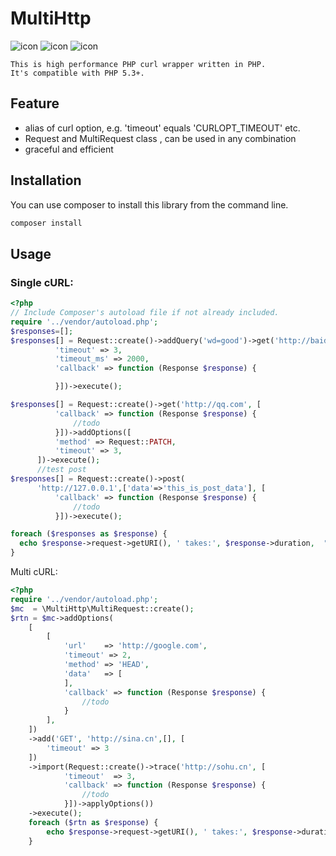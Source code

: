 # MultiHttp
    
![icon](https://api.travis-ci.org/sinacms/MultiHttp.svg?branch=master)
![icon](https://scrutinizer-ci.com/g/sinacms/MultiHttp/badges/quality-score.png?b=master)
![icon](https://scrutinizer-ci.com/g/sinacms/MultiHttp/badges/coverage.png?b=master)
    
    
    This is high performance PHP curl wrapper written in PHP.
	It's compatible with PHP 5.3+.

    
## Feature
 - alias of curl option, e.g.  'timeout' equals 'CURLOPT_TIMEOUT' etc.
 - Request  and  MultiRequest class  ,  can be used in any combination 
 - graceful and efficient

## Installation
   
   You can use composer to install this library from the command line.
```bash
composer install
```   

   
## Usage

### Single cURL:


```php
<?php
// Include Composer's autoload file if not already included.
require '../vendor/autoload.php'; 
$responses=[];
$responses[] = Request::create()->addQuery('wd=good')->get('http://baidu.com?', [
          'timeout' => 3,
          'timeout_ms' => 2000,
          'callback' => function (Response $response) {

          }])->execute();

$responses[] = Request::create()->get('http://qq.com', [
          'callback' => function (Response $response) {
              //todo
          }])->addOptions([
          'method' => Request::PATCH,
          'timeout' => 3,
      ])->execute();
      //test post
$responses[] = Request::create()->post(
      'http://127.0.0.1',['data'=>'this_is_post_data'], [
          'callback' => function (Response $response) {
              //todo
          }])->execute();

foreach ($responses as $response) {
  echo $response->request->getURI(), ' takes:', $response->duration,  "\n\t\n\t";
}      
``` 


 Multi cURL:
 
```php
<?php
require '../vendor/autoload.php'; 
$mc  = \MultiHttp\MultiRequest::create();
$rtn = $mc->addOptions(
    [
        [
            'url'    => 'http://google.com',
            'timeout' => 2,
            'method' => 'HEAD',
            'data'   => [
            ],
            'callback' => function (Response $response) {
                //todo
            }
        ],
    ])
    ->add('GET', 'http://sina.cn',[], [
        'timeout' => 3
    ])
    ->import(Request::create()->trace('http://sohu.cn', [
            'timeout'  => 3,
            'callback' => function (Response $response) {
                //todo
            }])->applyOptions())
	->execute();
    foreach ($rtn as $response) {
        echo $response->request->getURI(), ' takes:', $response->duration, ' ', "\n\t\n\t";
    }

``` 
 
